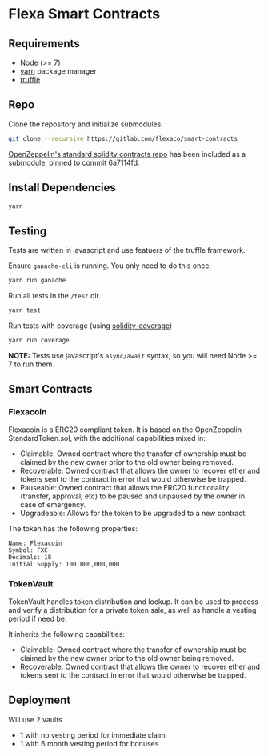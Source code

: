# Flexa Smart Contracts

## Requirements

* [Node](https://nodejs.org/en/) (>= 7)
* [yarn](https://yarnpkg.com) package manager
* [truffle](http://truffleframework.com/)

## Repo

Clone the repository and initialize submodules:

```bash
git clone --recursive https://gitlab.com/flexaco/smart-contracts
```

[OpenZeppelin's standard solidity contracts repo](https://github.com/OpenZeppelin/zeppelin-solidity) has been included as a submodule, pinned to commit 6a7114fd.

## Install Dependencies

```bash
yarn
```

## Testing

Tests are written in javascript and use featuers of the truffle framework.

Ensure `ganache-cli` is running. You only need to do this once.

```bash
yarn run ganache
```

Run all tests in the `/test` dir.

```bash
yarn test
```

Run tests with coverage (using [solidity-coverage](https://github.com/sc-forks/solidity-coverage))

```bash
yarn run coverage
```

**NOTE:** Tests use javascript's `async/await` syntax, so you will need Node >= 7 to run them.

## Smart Contracts

### Flexacoin

Flexacoin is a ERC20 compliant token. It is based on the OpenZeppelin StandardToken.sol, with the additional capabilities mixed in:

* Claimable: Owned contract where the transfer of ownership must be claimed
  by the new owner prior to the old owner being removed.
* Recoverable: Owned contract that allows the owner to recover ether and tokens
  sent to the contract in error that would otherwise be trapped.
* Pauseable: Owned contract that allows the ERC20 functionality (transfer,
  approval, etc) to be paused and unpaused by the owner in case of emergency.
* Upgradeable: Allows for the token to be upgraded to a new contract.

The token has the following properties:

```
Name: Flexacoin
Symbol: FXC
Decimals: 18
Initial Supply: 100,000,000,000
```

### TokenVault

TokenVault handles token distribution and lockup. It can be used to process and verify a distribution for a private token sale, as well as handle a vesting period if need be.

It inherits the following capabilities:

* Claimable: Owned contract where the transfer of ownership must be claimed
  by the new owner prior to the old owner being removed.
* Recoverable: Owned contract that allows the owner to recover ether and tokens
  sent to the contract in error that would otherwise be trapped.

## Deployment

Will use 2 vaults

* 1 with no vesting period for immediate claim
* 1 with 6 month vesting period for bonuses

